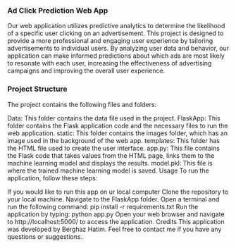 ### Ad Click Prediction Web App
Our web application utilizes predictive analytics to determine the likelihood of a specific user clicking on an advertisement. This project is designed to provide a more professional and engaging user experience by tailoring advertisements to individual users. By analyzing user data and behavior, our application can make informed predictions about which ads are most likely to resonate with each user, increasing the effectiveness of advertising campaigns and improving the overall user experience.

### Project Structure
The project contains the following files and folders:

Data: This folder contains the data file used in the project.
FlaskApp: This folder contains the Flask application code and the necessary files to run the web application.
static: This folder contains the images folder, which has an image used in the background of the web app.
templates: This folder has the HTML file used to create the user interface.
app.py: This file contains the Flask code that takes values from the HTML page, links them to the machine learning model and displays the results.
model.pkl: This file is where the trained machine learning model is saved.
Usage
To run the application, follow these steps:


If you would like to run this app on ur local computer
Clone the repository to your local machine.
Navigate to the FlaskApp folder.
Open a terminal and run the following command: pip install -r requirements.txt
Run the application by typing: python app.py
Open your web browser and navigate to http://localhost:5000/ to access the application.
Credits
This application was developed by Berghaz Hatim. Feel free to contact me if you have any questions or suggestions.

